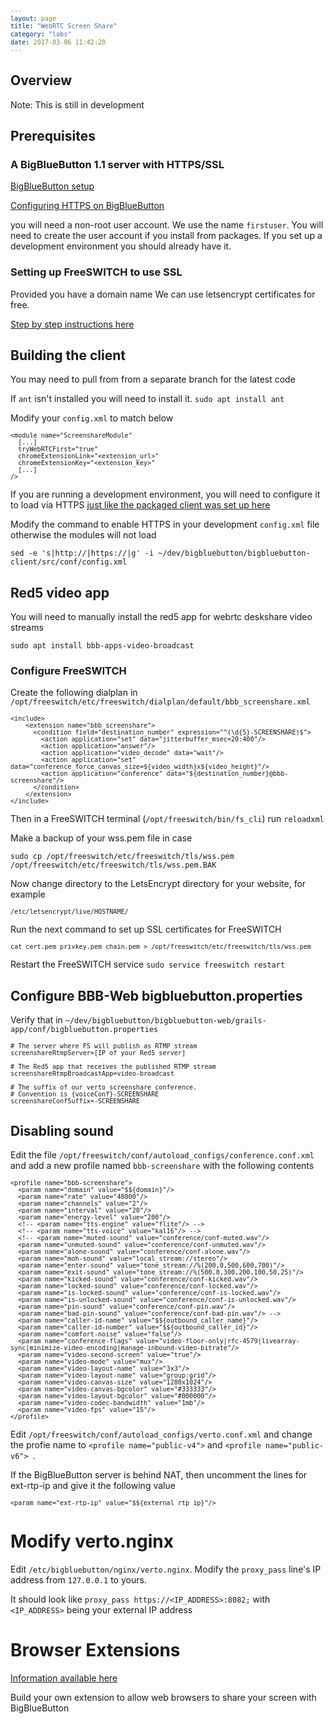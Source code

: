```yaml
---
layout: page
title: "WebRTC Screen Share"
category: "labs"
date: 2017-03-06 11:42:28
---
```



<style type="text/css">
pre
{
white-space: pre;
overflow-x: auto;
font-size: 0.85em;
font-family: Monaco,Menlo,Consolas,"Courier New",monospace;
}
</style>

## Overview

Note: This is still in development

## Prerequisites

### A BigBlueButton 1.1 server with HTTPS/SSL

[BigBlueButton setup](/install/install.html)

[Configuring HTTPS on BigBlueButton](/install/install.html#configuring-https-on-bigbluebutton)

you will need a non-root user account. We use the name `firstuser`. You will need to create the user account if you install from packages. If you set up a development environment you should already have it.

### Setting up FreeSWITCH to use SSL

Provided you have a domain name We can use letsencrypt certificates for free.

[Step by step instructions here](/install/install.html#using-lets-encrypt)

## Building the client

You may need to pull from from a separate branch for the latest code

If `ant` isn't installed you will need to install it. `sudo apt install ant`

Modify your `config.xml` to match below

```
<module name="ScreenshareModule"
  [...]
  tryWebRTCFirst="true"
  chromeExtensionLink="<extension_url>"
  chromeExtensionKey="<extension_key>"
  [...]
/>
```

If you are running a development environment, you will need to configure it to load via HTTPS [just like the packaged client was set up here](/install/install.html#configure-bigbluebutton-to-load-session-via-https)

Modify the command to enable HTTPS in your development `config.xml` file otherwise the modules will not load

`sed -e 's|http://|https://|g' -i ~/dev/bigbluebutton/bigbluebutton-client/src/conf/config.xml`

## Red5 video app

You will need to manually install the red5 app for webrtc deskshare video streams

`sudo apt install bbb-apps-video-broadcast`

### Configure FreeSWITCH

Create the following dialplan in `/opt/freeswitch/etc/freeswitch/dialplan/default/bbb_screenshare.xml`


```
<include>
    <extension name="bbb_screenshare">
      <condition field="destination_number" expression="^(\d{5}-SCREENSHARE)$">
        <action application="set" data="jitterbuffer_msec=20:400"/>
        <action application="answer"/>
        <action application="video_decode" data="wait"/>
        <action application="set" data="conference_force_canvas_size=${video_width}x${video_height}"/>
        <action application="conference" data="${destination_number}@bbb-screenshare"/>
      </condition>
    </extension>
</include>

```

Then in a FreeSWITCH terminal (`/opt/freeswitch/bin/fs_cli`) run `reloadxml`

Make a backup of your wss.pem file in case

`sudo cp /opt/freeswitch/etc/freeswitch/tls/wss.pem /opt/freeswitch/etc/freeswitch/tls/wss.pem.BAK`

Now change directory to the LetsEncrypt directory for your website, for example 

```
/etc/letsencrypt/live/HOSTNAME/
```

Run the next command to set up SSL certificates for FreeSWITCH

```
cat cert.pem privkey.pem chain.pem > /opt/freeswitch/etc/freeswitch/tls/wss.pem
```

Restart the FreeSWITCH service `sudo service freeswitch restart`

## Configure BBB-Web bigbluebutton.properties

Verify that in `~/dev/bigbluebutton/bigbluebutton-web/grails-app/conf/bigbluebutton.properties`

```
# The server where FS will publish as RTMP stream
screenshareRtmpServer=[IP of your Red5 server]

# The Red5 app that receives the published RTMP stream
screenshareRtmpBroadcastApp=video-broadcast

# The suffix of our verto screenshare conference.
# Convention is {voiceConf}-SCREENSHARE
screenshareConfSuffix=-SCREENSHARE
```


## Disabling sound

Edit the file `/opt/freeswitch/conf/autoload_configs/conference.conf.xml` and add a new profile named `bbb-screenshare` with the following contents

```
<profile name="bbb-screenshare">
  <param name="domain" value="$${domain}"/>
  <param name="rate" value="48000"/>
  <param name="channels" value="2"/>
  <param name="interval" value="20"/>
  <param name="energy-level" value="200"/>
  <!-- <param name="tts-engine" value="flite"/> -->
  <!-- <param name="tts-voice" value="kal16"/> -->
  <!-- <param name="muted-sound" value="conference/conf-muted.wav"/>
  <param name="unmuted-sound" value="conference/conf-unmuted.wav"/>
  <param name="alone-sound" value="conference/conf-alone.wav"/>
  <param name="moh-sound" value="local_stream://stereo"/>
  <param name="enter-sound" value="tone_stream://%(200,0,500,600,700)"/>
  <param name="exit-sound" value="tone_stream://%(500,0,300,200,100,50,25)"/>
  <param name="kicked-sound" value="conference/conf-kicked.wav"/>
  <param name="locked-sound" value="conference/conf-locked.wav"/>
  <param name="is-locked-sound" value="conference/conf-is-locked.wav"/>
  <param name="is-unlocked-sound" value="conference/conf-is-unlocked.wav"/>
  <param name="pin-sound" value="conference/conf-pin.wav"/>
  <param name="bad-pin-sound" value="conference/conf-bad-pin.wav"/> -->
  <param name="caller-id-name" value="$${outbound_caller_name}"/>
  <param name="caller-id-number" value="$${outbound_caller_id}"/>
  <param name="comfort-noise" value="false"/>
  <param name="conference-flags" value="video-floor-only|rfc-4579|livearray-sync|minimize-video-encoding|manage-inbound-video-bitrate"/>
  <param name="video-second-screen" value="true"/>
  <param name="video-mode" value="mux"/>
  <param name="video-layout-name" value="3x3"/>
  <param name="video-layout-name" value="group:grid"/>
  <param name="video-canvas-size" value="1280x1024"/>
  <param name="video-canvas-bgcolor" value="#333333"/>
  <param name="video-layout-bgcolor" value="#000000"/>
  <param name="video-codec-bandwidth" value="1mb"/>
  <param name="video-fps" value="15"/>
</profile>
```

Edit `/opt/freeswitch/conf/autoload_configs/verto.conf.xml` and change the profie name to `<profile name="public-v4">` and `<profile name="public-v6">
`.

If the BigBlueButton server is behind NAT, then uncomment the lines for ext-rtp-ip and give it the following value

```
<param name="ext-rtp-ip" value="$${external_rtp_ip}"/>
```

# Modify verto.nginx

Edit `/etc/bigbluebutton/nginx/verto.nginx`. Modify the `proxy_pass` line's IP address from `127.0.0.1` to yours.
  
It should look like `proxy_pass https://<IP_ADDRESS>:8082;` with `<IP_ADDRESS>` being your external IP address

# Browser Extensions

  [Information available here](https://github.com/bigbluebutton/bigbluebutton/tree/master/bbb-screenshare/webrtc-extensions)

  Build your own extension to allow web browsers to share your screen with BigBlueButton
